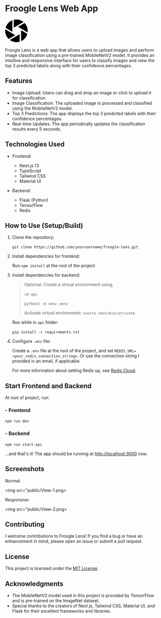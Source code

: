 # Froogle Lens Web App

<img src="public/froogle-logo.svg" width="75" />

Froogle Lens is a web app that allows users to upload images and perform image classification using a pre-trained MobileNetV2 model. It provides an intuitive and responsive interface for users to classify images and view the top 3 predicted labels along with their confidence percentages.

## Features

- Image Upload: Users can drag and drop an image or click to upload it for classification.
- Image Classification: The uploaded image is processed and classified using the MobileNetV2 model.
- Top 3 Predictions: The app displays the top 3 predicted labels with their confidence percentages.
- Real-time Updates: The app periodically updates the classification results every 5 seconds.

## Technologies Used

- Frontend:

  - Next.js 13
  - TypeScript
  - Tailwind CSS
  - Material UI

- Backend:
  - Flask (Python)
  - TensorFlow
  - Redis

## How to Use (Setup/Build)

1. Clone the repository:

   `git clone https://github.com/yourusername/froogle-lens.git`

2. Install dependencies for frontend:

   Run `npm install` at the root of the project

3. Install dependencies for backend:

   > Optional: Create a virtual environment using,
   >
   > `cd api`
   >
   > `python3 -m venv venv`
   >
   > Activate virtual environment: `source venv/bin/activate`

   Run while in `api` folder:

   `pip install -r requirements.txt`

4. Configure `.env` file:

   Create a `.env` file at the root of the project, and set `REDIS_URL=<your_redis_connection_string>`.
   Or use the connection string I provided in an email, if applicable.

   For more information about setting Redis up, see [Redis Cloud](https://app.redislabs.com/).

## Start Frontend and Backend

At root of project, run:

### - Frontend

`npm run dev`

### - Backend

`npm run start-api`

...and that's it! The app should be running at [http://localhost:3000](http://localhost:3000) now.

## Screenshots

Normal:

<img src="public/View-1.png>

Responsive:

<img src="public/View-2.png>

## Contributing

I welcome contributions to Froogle Lens! If you find a bug or have an enhancement in mind, please open an issue or submit a pull request.

## License

This project is licensed under the [MIT License](LICENSE).

## Acknowledgments

- The MobileNetV2 model used in this project is provided by TensorFlow and is pre-trained on the ImageNet dataset.
- Special thanks to the creators of Next.js, Tailwind CSS, Material UI, and Flask for their excellent frameworks and libraries.

